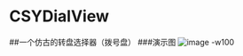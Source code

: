 # CSYDialView
##一个仿古的转盘选择器（拨号盘）
###演示图
![image -w100](https://github.com/Cshiyuan/CSYDialView/blob/master/img/3%E6%9C%88-02-2017%2013-53-36.gif)
